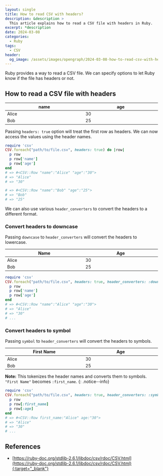 ```yaml
---
layout: single
title: How to read CSV with headers?
description: &description >
  This article explains how to read a CSV file with headers in Ruby.
excerpt: *description
date: 2024-03-08
categories:
  - Ruby
tags:
  - CSV
header:
  og_image: /assets/images/opengraph/2024-03-08-how-to-read-csv-with-headers.png
---
```

<style>
  table {
    font-size: inherit;
  }
  thead {
    background-color: inherit;
  }
  th, td {
    width: 1%;
  }
</style>

Ruby provides a way to read a CSV file.
We can specify options to let Ruby know if the file has headers or not.

## How to read a CSV file with headers

| name  | age |
| ----- | --- |
| Alice | 30  |
| Bob   | 25  |

Passing `headers: true` option will treat the first row as headers.
We can now access the values using the header names.

```ruby
require 'csv'
CSV.foreach("path/to/file.csv", headers: true) do |row|
  p row
  p row['name']
  p row['age']
end
# => #<CSV::Row "name":"Alice" "age":"30">
# => "Alice"
# => "30"

# => #<CSV::Row "name":"Bob" "age":"25">
# => "Bob"
# => "25"
```

We can also use various `header_converters` to convert the headers to a different format.

### Convert headers to downcase

Passing `downcase` to `header_converters` will convert the headers to lowercase.

| Name  | Age |
| ----- | --- |
| Alice | 30  |
| Bob   | 25  |

```ruby
require 'csv'
CSV.foreach("path/to/file.csv", headers: true, header_converters: :downcase) do |row|
  p row
  p row['name']
  p row['age']
end
# => #<CSV::Row "name":"Alice" "age":"30">
# => "Alice"
# => "30"
# ...
```

### Convert headers to symbol

Passing `symbol` to `header_converters` will convert the headers to symbols.

| First Name | Age |
| ---------- | --- |
| Alice      | 30  |
| Bob        | 25  |

**Note:** This tokenizes the header names and converts them to symbols. `"First Name"` becomes `:first_name`.
{: .notice--info}

```ruby
require 'csv'
CSV.foreach("path/to/file.csv", headers: true, header_converters: :symbol) do |row|
  p row
  p row[:first_name]
  p row[:age]
end
# => #<CSV::Row first_name:"Alice" age:"30">
# => "Alice"
# => "30"
# ...
```

## References

- [https://ruby-doc.org/stdlib-2.6.1/libdoc/csv/rdoc/CSV.html](https://ruby-doc.org/stdlib-2.6.1/libdoc/csv/rdoc/CSV.html){:target="_blank"}
